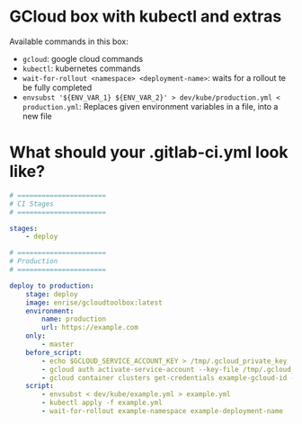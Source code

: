 # GCloud box with kubectl and extras

Available commands in this box:

- `gcloud`: google cloud commands
- `kubectl`: kubernetes commands
- `wait-for-rollout <namespace> <deployment-name>`: waits for a rollout te be fully completed
- `envsubst '${ENV_VAR_1} ${ENV_VAR_2}' > dev/kube/production.yml < production.yml`: Replaces given environment variables in a file, into a new file

# What should your .gitlab-ci.yml look like?

```yml
# ======================
# CI Stages
# ======================

stages:
    - deploy

# ======================
# Production
# ======================

deploy to production:
    stage: deploy
    image: enrise/gcloudtoolbox:latest
    environment:
        name: production
        url: https://example.com
    only:
        - master
    before_script:
        - echo $GCLOUD_SERVICE_ACCOUNT_KEY > /tmp/.gcloud_private_key
        - gcloud auth activate-service-account --key-file /tmp/.gcloud_private_key
        - gcloud container clusters get-credentials example-gcloud-id --project example-project --zone europe-example
    script:
        - envsubst < dev/kube/example.yml > example.yml
        - kubectl apply -f example.yml
        - wait-for-rollout example-namespace example-deployment-name
```

